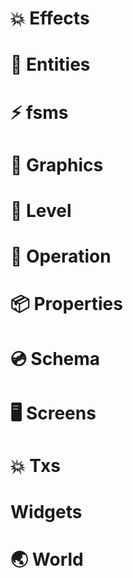 

# 💥 Effects
# 👾 Entities
# ⚡️ fsms
# 🎨 Graphics
# 📜 Level
# 🔧 Operation
# 📦 Properties
# 💿 Schema
# 🖥️ Screens
# 💥 Txs
# Widgets
# 🌏 World
